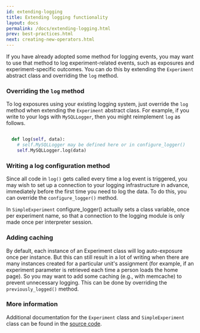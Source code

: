 ```yaml
---
id: extending-logging
title: Extending logging functionality
layout: docs
permalink: /docs/extending-logging.html
prev: best-practices.html
next: creating-new-operators.html
---
```


If you have already adopted some method for logging events, you may want to use that method to log experiment-related events, such as exposures and experiment-specific outcomes. You can do this by extending the `Experiment` abstract class and overriding the `log` method.

### Overriding the `log` method
To log exposures using your existing logging system, just override the `log`
method when extending the `Experiment` abstract class.
For example, if you write to your logs with `MySQLLogger`, then you might
reimplement `log` as follows.

```python

  def log(self, data):
    # self.MySQLLogger may be defined here or in configure_logger()
    self.MySQLLogger.log(data)

```

### Writing a log configuration method
Since all code in `log()` gets called every time a log event is triggered,
you may wish to set up a connection to your logging infrastructure in advance,
immediately before the first time you need to log the data.
To do this, you can override the `configure_logger()` method.

In `SimpleExperiment` configure_logger() actually sets a class variable, once
per experiment name, so that a connection to the logging module is only made
once per interpreter session.


### Adding caching
By default, each instance of an Experiment class will log auto-exposure once
per instance.  But this can still result in a lot of writing when there are
many instances created for a particular unit's assignment (for example,
  if an experiment parameter is retrieved each time a person loads the home
  page).
So you may want to add some caching (e.g., with memcache) to prevent
unnecessary logging. This can be done by overriding the `previously_logged()`
method.

### More information
Additional documentation for the `Experiment` class and `SimpleExperiment` class
can be found in the [source code](https://github.com/facebook/planout/blob/master/python/planout/experiment.py).
